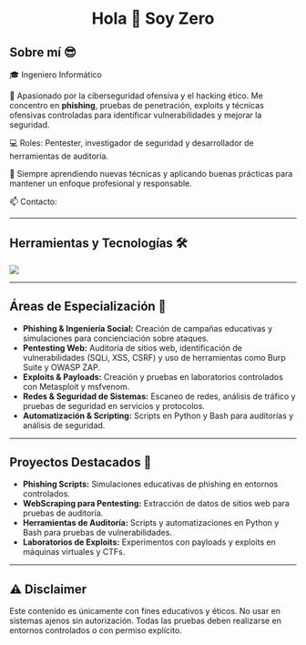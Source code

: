 <h1 align="center">Hola 👋 Soy Zero</h1> 

<h2>Sobre mí 😎</h2>

<p>
🎓 Ingeniero Informático  

🔐 Apasionado por la ciberseguridad ofensiva y el hacking ético. Me concentro en **phishing**, pruebas de penetración, exploits y técnicas ofensivas controladas para identificar vulnerabilidades y mejorar la seguridad.

💻 Roles: Pentester, investigador de seguridad y desarrollador de herramientas de auditoría.

🚀 Siempre aprendiendo nuevas técnicas y aplicando buenas prácticas para mantener un enfoque profesional y responsable.

📫 Contacto: <b></b>
</p>

---

<h2>Herramientas y Tecnologías 🛠️</h2>
<p>
  <a href="https://skillicons.dev">
    <img src="https://skillicons.dev/icons?i=python,bash,git,github,kali,metasploit,wireshark,sql" />
  </a>
</p>

---

<h2>Áreas de Especialización 🎯</h2>
<ul>
  <li><b>Phishing & Ingeniería Social:</b> Creación de campañas educativas y simulaciones para concienciación sobre ataques.</li>
  <li><b>Pentesting Web:</b> Auditoría de sitios web, identificación de vulnerabilidades (SQLi, XSS, CSRF) y uso de herramientas como Burp Suite y OWASP ZAP.</li>
  <li><b>Exploits & Payloads:</b> Creación y pruebas en laboratorios controlados con Metasploit y msfvenom.</li>
  <li><b>Redes & Seguridad de Sistemas:</b> Escaneo de redes, análisis de tráfico y pruebas de seguridad en servicios y protocolos.</li>
  <li><b>Automatización & Scripting:</b> Scripts en Python y Bash para auditorías y análisis de seguridad.</li>
</ul>

---

<h2>Proyectos Destacados 🧰</h2>
<ul>
  <li><b>Phishing Scripts:</b> Simulaciones educativas de phishing en entornos controlados.</li>
  <li><b>WebScraping para Pentesting:</b> Extracción de datos de sitios web para pruebas de auditoría.</li>
  <li><b>Herramientas de Auditoría:</b> Scripts y automatizaciones en Python y Bash para pruebas de vulnerabilidades.</li>
  <li><b>Laboratorios de Exploits:</b> Experimentos con payloads y exploits en máquinas virtuales y CTFs.</li>
</ul>

---

<h2>⚠️ Disclaimer</h2>
<p>
Este contenido es únicamente con fines educativos y éticos. No usar en sistemas ajenos sin autorización. Todas las pruebas deben realizarse en entornos controlados o con permiso explícito.
</p>
